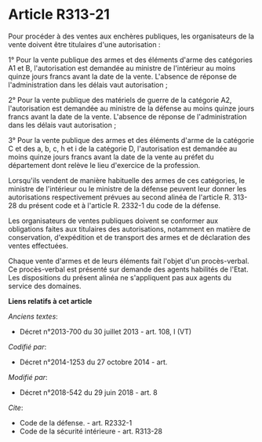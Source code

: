 # Article R313-21

Pour procéder à des ventes aux enchères publiques, les organisateurs de la vente doivent être titulaires d'une autorisation :

1° Pour la vente publique des armes et des éléments d'arme des catégories A1 et B, l'autorisation est demandée au ministre de
l'intérieur au moins quinze jours francs avant la date de la vente. L'absence de réponse de l'administration dans les délais
vaut autorisation ;

2° Pour la vente publique des matériels de guerre de la catégorie A2, l'autorisation est demandée au ministre de la défense
au moins quinze jours francs avant la date de la vente. L'absence de réponse de l'administration dans les délais vaut
autorisation ;

3° Pour la vente publique des armes et des éléments d'arme de la catégorie C et des a, b, c, h et i de la catégorie D,
l'autorisation est demandée au moins quinze jours francs avant la date de la vente au préfet du département dont relève le
lieu d'exercice de la profession.

Lorsqu'ils vendent de manière habituelle des armes de ces catégories, le ministre de l'intérieur ou le ministre de la défense
peuvent leur donner les autorisations respectivement prévues au second alinéa de l'article R. 313-28 du présent code et à
l'article R. 2332-1 du code de la défense.

Les organisateurs de ventes publiques doivent se conformer aux obligations faites aux titulaires des autorisations, notamment
en matière de conservation, d'expédition et de transport des armes et de déclaration des ventes effectuées.

Chaque vente d'armes et de leurs éléments fait l'objet d'un procès-verbal. Ce procès-verbal est présenté sur demande des
agents habilités de l'Etat. Les dispositions du présent alinéa ne s'appliquent pas aux agents du service des domaines.

**Liens relatifs à cet article**

_Anciens textes_:

  - Décret n°2013-700 du 30 juillet 2013 - art. 108, I (VT)

_Codifié par_:

  - Décret n°2014-1253 du 27 octobre 2014 - art.

_Modifié par_:

  - Décret n°2018-542 du 29 juin 2018 - art. 8

_Cite_:

  - Code de la défense. - art. R2332-1
  - Code de la sécurité intérieure - art. R313-28
